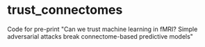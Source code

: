 # trust_connectomes
Code for pre-print "Can we trust machine learning in fMRI? Simple adversarial attacks break connectome-based predictive models"
